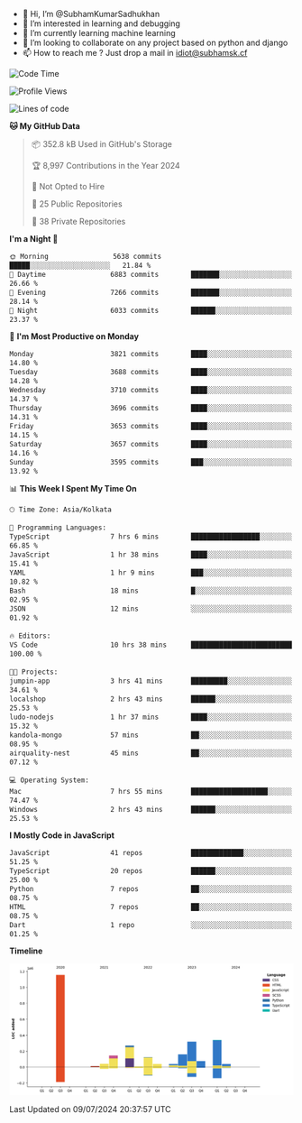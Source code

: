 - 👋 Hi, I’m @SubhamKumarSadhukhan
- 👀 I’m interested in learning and debugging
- 🌱 I’m currently learning machine learning
- 💞️ I’m looking to collaborate on any project based on python and django
- 📫 How to reach me ?
      Just drop a mail in idiot@subhamsk.cf

<!---
SubhamKumarSadhukhan/SubhamKumarSadhukhan is a ✨ special ✨ repository because its `README.md` (this file) appears on your GitHub profile.
You can click the Preview link to take a look at your changes.
--->


<!--START_SECTION:waka-->
![Code Time](http://img.shields.io/badge/Code%20Time-2%2C290%20hrs%2044%20mins-blue)

![Profile Views](http://img.shields.io/badge/Profile%20Views-0-blue)

![Lines of code](https://img.shields.io/badge/From%20Hello%20World%20I%27ve%20Written-2.7%20million%20lines%20of%20code-blue)

**🐱 My GitHub Data** 

> 📦 352.8 kB Used in GitHub's Storage 
 > 
> 🏆 8,997 Contributions in the Year 2024
 > 
> 🚫 Not Opted to Hire
 > 
> 📜 25 Public Repositories 
 > 
> 🔑 38 Private Repositories 
 > 
**I'm a Night 🦉** 

```text
🌞 Morning                5638 commits        █████░░░░░░░░░░░░░░░░░░░░   21.84 % 
🌆 Daytime                6883 commits        ███████░░░░░░░░░░░░░░░░░░   26.66 % 
🌃 Evening                7266 commits        ███████░░░░░░░░░░░░░░░░░░   28.14 % 
🌙 Night                  6033 commits        ██████░░░░░░░░░░░░░░░░░░░   23.37 % 
```
📅 **I'm Most Productive on Monday** 

```text
Monday                   3821 commits        ████░░░░░░░░░░░░░░░░░░░░░   14.80 % 
Tuesday                  3688 commits        ████░░░░░░░░░░░░░░░░░░░░░   14.28 % 
Wednesday                3710 commits        ████░░░░░░░░░░░░░░░░░░░░░   14.37 % 
Thursday                 3696 commits        ████░░░░░░░░░░░░░░░░░░░░░   14.31 % 
Friday                   3653 commits        ████░░░░░░░░░░░░░░░░░░░░░   14.15 % 
Saturday                 3657 commits        ████░░░░░░░░░░░░░░░░░░░░░   14.16 % 
Sunday                   3595 commits        ███░░░░░░░░░░░░░░░░░░░░░░   13.92 % 
```


📊 **This Week I Spent My Time On** 

```text
🕑︎ Time Zone: Asia/Kolkata

💬 Programming Languages: 
TypeScript               7 hrs 6 mins        █████████████████░░░░░░░░   66.85 % 
JavaScript               1 hr 38 mins        ████░░░░░░░░░░░░░░░░░░░░░   15.41 % 
YAML                     1 hr 9 mins         ███░░░░░░░░░░░░░░░░░░░░░░   10.82 % 
Bash                     18 mins             █░░░░░░░░░░░░░░░░░░░░░░░░   02.95 % 
JSON                     12 mins             ░░░░░░░░░░░░░░░░░░░░░░░░░   01.92 % 

🔥 Editors: 
VS Code                  10 hrs 38 mins      █████████████████████████   100.00 % 

🐱‍💻 Projects: 
jumpin-app               3 hrs 41 mins       █████████░░░░░░░░░░░░░░░░   34.61 % 
localshop                2 hrs 43 mins       ██████░░░░░░░░░░░░░░░░░░░   25.53 % 
ludo-nodejs              1 hr 37 mins        ████░░░░░░░░░░░░░░░░░░░░░   15.32 % 
kandola-mongo            57 mins             ██░░░░░░░░░░░░░░░░░░░░░░░   08.95 % 
airquality-nest          45 mins             ██░░░░░░░░░░░░░░░░░░░░░░░   07.12 % 

💻 Operating System: 
Mac                      7 hrs 55 mins       ███████████████████░░░░░░   74.47 % 
Windows                  2 hrs 43 mins       ██████░░░░░░░░░░░░░░░░░░░   25.53 % 
```

**I Mostly Code in JavaScript** 

```text
JavaScript               41 repos            █████████████░░░░░░░░░░░░   51.25 % 
TypeScript               20 repos            ██████░░░░░░░░░░░░░░░░░░░   25.00 % 
Python                   7 repos             ██░░░░░░░░░░░░░░░░░░░░░░░   08.75 % 
HTML                     7 repos             ██░░░░░░░░░░░░░░░░░░░░░░░   08.75 % 
Dart                     1 repo              ░░░░░░░░░░░░░░░░░░░░░░░░░   01.25 % 
```



**Timeline**

![Lines of Code chart](https://raw.githubusercontent.com/SubhamKumarSadhukhan/SubhamKumarSadhukhan/main/assets/bar_graph.png)


 Last Updated on 09/07/2024 20:37:57 UTC
<!--END_SECTION:waka-->
